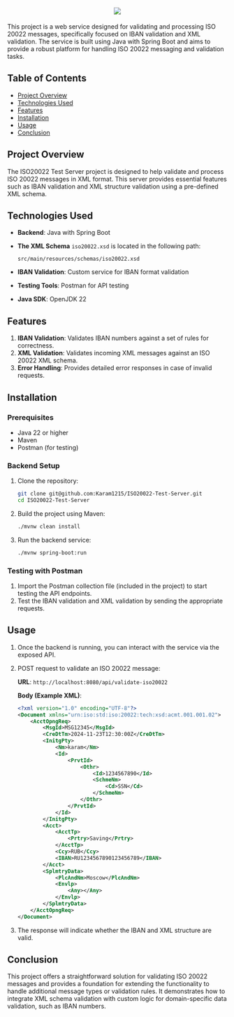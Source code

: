 <h1 align="center">
  <img src="https://readme-typing-svg.herokuapp.com/?font=Righteous&size=35&center=true&vCenter=true&width=500&height=70&duration=4000&lines=ISO20022-Test-Server👋;" />
</h1>

This project is a web service designed for validating and processing ISO 20022 messages, specifically focused on IBAN validation and XML validation. The service is built using Java with Spring Boot and aims to provide a robust platform for handling ISO 20022 messaging and validation tasks.

## Table of Contents

- [Project Overview](#project-overview)
- [Technologies Used](#technologies-used)
- [Features](#features)
- [Installation](#installation)
- [Usage](#usage)
- [Conclusion](#conclusion)

## Project Overview

The ISO20022 Test Server project is designed to help validate and process ISO 20022 messages in XML format. This server provides essential features such as IBAN validation and XML structure validation using a pre-defined XML schema.

## Technologies Used

- **Backend**: Java with Spring Boot
- **The XML Schema** <code>iso20022.xsd</code> is located in the following path:
        <pre><code>src/main/resources/schemas/iso20022.xsd</code></pre>

- **IBAN Validation**: Custom service for IBAN format validation
- **Testing Tools**: Postman for API testing
- **Java SDK**: OpenJDK 22

## Features

1. **IBAN Validation**: Validates IBAN numbers against a set of rules for correctness.
2. **XML Validation**: Validates incoming XML messages against an ISO 20022 XML schema.
3. **Error Handling**: Provides detailed error responses in case of invalid requests.

## Installation

### Prerequisites

- Java 22 or higher
- Maven
- Postman (for testing)

### Backend Setup

1. Clone the repository:
    ```sh
    git clone git@github.com:Karam1215/ISO20022-Test-Server.git
    cd ISO20022-Test-Server
    ```

2. Build the project using Maven:
    ```sh
    ./mvnw clean install
    ```

3. Run the backend service:
    ```sh
    ./mvnw spring-boot:run
    ```

### Testing with Postman

1. Import the Postman collection file (included in the project) to start testing the API endpoints.
2. Test the IBAN validation and XML validation by sending the appropriate requests.

## Usage

1. Once the backend is running, you can interact with the service via the exposed API.
2. POST request to validate an ISO 20022 message:

    **URL**: `http://localhost:8080/api/validate-iso20022`

    **Body (Example XML)**:
    ```xml
    <?xml version="1.0" encoding="UTF-8"?>
    <Document xmlns="urn:iso:std:iso:20022:tech:xsd:acmt.001.001.02">
        <AcctOpngReq>
            <MsgId>MSG12345</MsgId>
            <CreDtTm>2024-11-23T12:30:00Z</CreDtTm>
            <InitgPty>
                <Nm>karam</Nm>
                <Id>
                    <PrvtId>
                        <Othr>
                            <Id>1234567890</Id>
                            <SchmeNm>
                                <Cd>SSN</Cd>
                            </SchmeNm>
                        </Othr>
                    </PrvtId>
                </Id>
            </InitgPty>
            <Acct>
                <AcctTp>
                    <Prtry>Saving</Prtry>
                </AcctTp>
                <Ccy>RUB</Ccy>
                <IBAN>RU1234567890123456789</IBAN>
            </Acct>
            <SplmtryData>
                <PlcAndNm>Moscow</PlcAndNm>
                <Envlp>
                    <Any></Any>
                </Envlp>
            </SplmtryData>
        </AcctOpngReq>
    </Document>
    ```

3. The response will indicate whether the IBAN and XML structure are valid.

## Conclusion

This project offers a straightforward solution for validating ISO 20022 messages and provides a foundation for extending the functionality to handle additional message types or validation rules. It demonstrates how to integrate XML schema validation with custom logic for domain-specific data validation, such as IBAN numbers.
